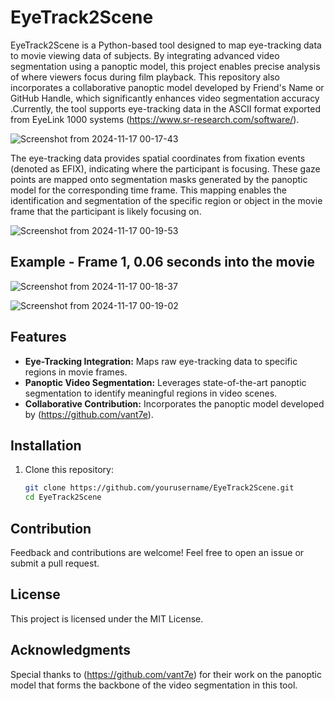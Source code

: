 # EyeTrack2Scene
EyeTrack2Scene is a Python-based tool designed to map eye-tracking data to movie viewing data of subjects. By integrating advanced video segmentation using a panoptic model, this project enables precise analysis of where viewers focus during film playback. This repository also incorporates a collaborative panoptic model developed by Friend's Name or GitHub Handle, which significantly enhances video segmentation accuracy .Currently, the tool supports eye-tracking data in the ASCII format exported from EyeLink 1000 systems (https://www.sr-research.com/software/).

![Screenshot from 2024-11-17 00-17-43](https://github.com/user-attachments/assets/337960d1-214c-4463-adab-c0a547f69d9e)

The eye-tracking data provides spatial coordinates from fixation events (denoted as EFIX), indicating where the participant is focusing. These gaze points are mapped onto segmentation masks generated by the panoptic model for the corresponding time frame. This mapping enables the identification and segmentation of the specific region or object in the movie frame that the participant is likely focusing on.


![Screenshot from 2024-11-17 00-19-53](https://github.com/user-attachments/assets/2b8b2f6f-2e93-4ac1-b99e-940aacbd8596)

## Example - Frame 1, 0.06 seconds into the movie

![Screenshot from 2024-11-17 00-18-37](https://github.com/user-attachments/assets/90bef6ff-f6da-4148-9f4b-305b5a06e884)

![Screenshot from 2024-11-17 00-19-02](https://github.com/user-attachments/assets/2bab7d1d-00bc-4dd3-a0b5-dbbc93101b88)


## Features
- **Eye-Tracking Integration:** Maps raw eye-tracking data to specific regions in movie frames.
- **Panoptic Video Segmentation:** Leverages state-of-the-art panoptic segmentation to identify meaningful regions in video scenes.
- **Collaborative Contribution:** Incorporates the panoptic model developed by (https://github.com/vant7e).


## Installation

1. Clone this repository:
   ```bash
   git clone https://github.com/yourusername/EyeTrack2Scene.git
   cd EyeTrack2Scene


## Contribution

Feedback and contributions are welcome! Feel free to open an issue or submit a pull request.

## License

This project is licensed under the MIT License.

## Acknowledgments

Special thanks to (https://github.com/vant7e) for their work on the panoptic model that forms the backbone of the video segmentation in this tool.
